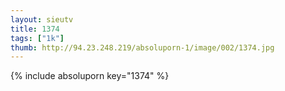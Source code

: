 ```yaml
--- 
layout: sieutv
title: 1374
tags: ["1k"]
thumb: http://94.23.248.219/absoluporn-1/image/002/1374.jpg
---
```

{% include absoluporn key="1374" %} 
